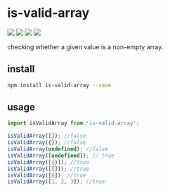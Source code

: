 # is-valid-array

![](https://img.shields.io/npm/v/is-valid-array.svg)
[![](https://codecov.io/gh/lianmin/is-valid-array/branch/main/graph/badge.svg?token=QY7KCCLR6P)](https://codecov.io/gh/lianmin/is-valid-array)
![](https://img.shields.io/bundlephobia/min/is-valid-array/0.1.0.svg)
![](https://img.shields.io/npm/l/is-valid-array.svg)

checking whether a given value is a non-empty array.

## install

```bash
npm install is-valid-array --save
```

## usage

```jsx
import isValidArray from 'is-valid-array';

isValidArray([]); //false
isValidArray({}); //false
isValidArray(undefined); //false
isValidArray([undefined]); // true
isValidArray([{}]); //true
isValidArray([[]]); //true
isValidArray([0]); //true
isValidArray([1, 2, 3]); //true
```
